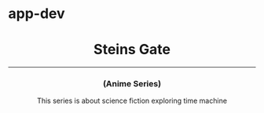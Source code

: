# app-dev
<html>
  <head>
    <title>My Favorite Series</title>
  </head>
  
  <body>
    <center>
      <h1>Steins Gate</h1>
      <hr>
      <h3>(Anime Series)</h3>
      <p>This series is about science fiction exploring time machine</p>
    </center>
  </body>
</html>

